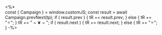 <span class="nav"><%*  
    const { Campaign } = window.customJS;
    const result = await Campaign.prevNext(tp);
    if ( result.prev ) {
        tR += result.prev; 
    } else {
        tR += "<span>✧</span>";
    }
    tR += " ~ ❦ ~ ";
    if ( result.next ) {
        tR += result.next; 
    } else {
        tR += "<span>✧</span>";
    }
-%></span>
